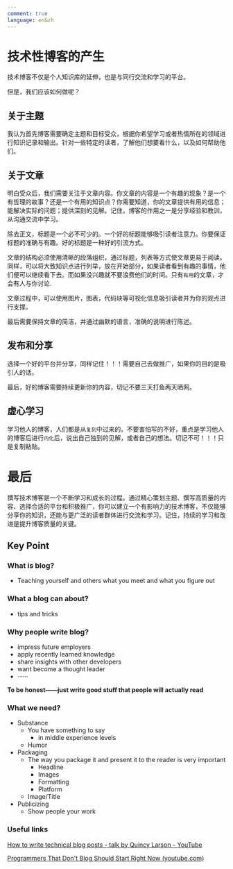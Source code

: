 ```yaml
---
comment: true
language: en&zh
---
```


# 技术性博客的产生

技术博客不仅是个人知识库的延伸，也是与同行交流和学习的平台。

但是，我们应该如何做呢？

## 关于主题
我认为首先博客需要确定主题和目标受众，根据你希望学习或者热情所在的领域进行知识记录和输出。针对一些特定的读者，了解他们想要看什么，以及如何帮助他们。

## 关于文章
明白受众后，我们需要关注于文章内容。你文章的内容是一个有趣的现象？是一个有哲理的故事？还是一个有用的知识点？你需要知道，你的文章提供有用的信息；能解决实际的问题；提供深刻的见解。记住，博客的作用之一是分享经验和教训，从沟通交流中学习。

除去正文，标题是一个必不可少的。一个好的标题能够吸引读者注意力。你要保证标题的准确与有趣。好的标题是一种好的引流方式。

文章的结构必须使用清晰的段落组织，通过标题，列表等方式使文章更易于阅读。同样，可以将大致知识点进行列举，放在开始部分，如果读者看到有趣的事情，他们便可以继续看下去。而如果没兴趣就不要浪费他们的时间。只有`有用`的文章，才会有人与你讨论.

文章过程中，可以使用图片，图表，代码块等可视化信息吸引读者并为你的观点进行支撑。

最后需要保持文章的简洁，并通过幽默的语言，准确的说明进行陈述。

## 发布和分享
选择一个好的平台并分享，同样记住！！！需要自己去做推广，如果你的目的是吸引人的话。

最后，好的博客需要持续更新你的内容，切记不要三天打鱼两天晒网。

## 虚心学习
学习他人的博客，人们都是从`复刻`中过来的。不要害怕写的不好，重点是学习他人的博客后进行`内化`后，说出自己独到的见解，或者自己的想法。切记不可！！！只是复制粘贴。

# 最后
撰写技术博客是一个不断学习和成长的过程。通过精心策划主题、撰写高质量的内容、选择合适的平台和积极推广，你可以建立一个有影响力的技术博客，不仅能够分享你的知识，还能与更广泛的读者群体进行交流和学习。记住，持续的学习和改进是提升博客质量的关键。
## Key Point
### What is blog?
- Teaching yourself and others what you meet and what you figure out
### What a blog can about?
- tips and tricks

### Why people write blog?
- impress future employers
- apply recently learned knowledge
- share insights with other developers
- want become a thought leader
- ······

**To be honest——just write good stuff that people will actually read**

### What we need?
- Substance
	- You have something to say
		- in middle experience levels
	- Humor
- Packaging
	- The way you package it and present it to the reader is very important
		- Headline
		- Images
		- Formatting
		- Platform
	- Image/Title
- Publicizing
	- Show people your work

### Useful links
[How to write technical blog posts - talk by Quincy Larson - YouTube](https://www.youtube.com/watch?v=YODPgBadj80)

[Programmers That Don't Blog Should Start Right Now (youtube.com)](https://www.youtube.com/watch?v=fxLFjOa-9UY)